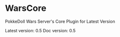 # WarsCore
PokkeDoll Wars Server's Core Plugin for Latest Version

Latest version: 0.5
Doc version: 0.5
